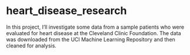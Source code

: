 # heart_disease_research
In this project, I’ll investigate some data from a sample patients who were evaluated for heart disease at the Cleveland Clinic Foundation. The data was downloaded from the UCI Machine Learning Repository and then cleaned for analysis.
